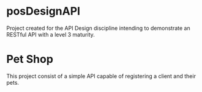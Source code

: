 # posDesignAPI
Project created for the API Design discipline intending to demonstrate an RESTful API with a level 3 maturity.
# Pet Shop
This project consist of a simple API capable of registering a client and their pets.
